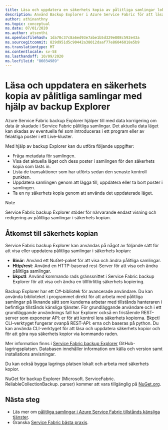 ```yaml
---
title: Läsa och uppdatera en säkerhets kopia av pålitliga samlingar lokalt
description: Använd Backup Explorer i Azure Service Fabric för att läsa och uppdatera en lokal säkerhets kopia av pålitliga samlingar.
author: athinanthny
ms.topic: conceptual
ms.date: 07/01/2020
ms.author: atsenthi
ms.openlocfilehash: 1da70c37c8a6ed93e7abe1b5d329e808c592e43a
ms.sourcegitcommit: 829d951d5c90442a38012daaf77e86046018e5b9
ms.translationtype: MT
ms.contentlocale: sv-SE
ms.lasthandoff: 10/09/2020
ms.locfileid: "86034989"
---
```

# <a name="read-and-update-a-reliable-collections-backup-by-using-backup-explorer"></a>Läsa och uppdatera en säkerhets kopia av pålitliga samlingar med hjälp av backup Explorer

Azure Service Fabric backup Explorer hjälper till med data korrigering om data är skadade i Service Fabric pålitliga samlingar. Det aktuella data läget kan skadas av eventuella fel som introduceras i ett program eller av felaktiga poster i ett Live-kluster.

Med hjälp av backup Explorer kan du utföra följande uppgifter:
-   Fråga metadata för samlingen.
-   Visa det aktuella läget och dess poster i samlingen för den säkerhets kopia som lästs in.
-   Lista de transaktioner som har utförts sedan den senaste kontroll punkten.
-   Uppdatera samlingen genom att lägga till, uppdatera eller ta bort poster i samlingen.
-   Ta en ny säkerhets kopia genom att använda det uppdaterade läget.

> [!NOTE]
> Service Fabric backup Explorer stöder för närvarande endast visning och redigering av pålitliga samlingar i säkerhets kopian.
>

## <a name="access-the-backup"></a>Åtkomst till säkerhets kopian

Service Fabric backup Explorer kan användas på något av följande sätt för att visa eller uppdatera pålitliga samlingar i säkerhets kopian:
-   **Binär**: Använd ett NuGet-paket för att visa och ändra pålitliga samlingar.
-   **Http/rest**: Använd en HTTP-baserad rest-Server för att visa och ändra pålitliga samlingar.
-   **bkpctl**: Använd kommando rads gränssnittet i Service Fabric backup Explorer för att visa och ändra en tillförlitlig säkerhets kopiering.

Backup Explorer har ett C#-bibliotek för avancerade användare. Du kan använda biblioteket i programmet direkt för att arbeta med pålitliga samlingar på liknande sätt som kunderna arbetar med tillstånds hanteraren i befintliga tillstånds känsliga tjänster. För grundläggande användare och i ett grundläggande användnings fall har Explorer också en fristående REST-server som exponerar API: er för att kontrol lera säkerhets kopiorna. Bkpctl CLI-verktyget fungerar ovanpå REST-API: erna och baseras på python. Du kan använda CLI-verktyget för att läsa och uppdatera säkerhets kopior och för att göra nya säkerhets kopior via kommando raden.

Mer information finns i [Service Fabric backup Explorer](https://github.com/microsoft/service-fabric-backup-explorer) GitHub-lagringsplatsen. Databasen innehåller information om källa och version samt installations anvisningar.

Du kan också bygga lagrings platsen lokalt och arbeta med säkerhets kopior.
 
NuGet för backup Explorer (Microsoft. ServiceFabric. ReliableCollectionBackup. parser) kommer att vara tillgänglig på [NuGet.org](https://www.nuget.org/). 

## <a name="next-steps"></a>Nästa steg

* Läs mer om [pålitliga samlingar i Azure Service Fabric tillstånds känsliga tjänster](service-fabric-reliable-services-reliable-collections.md).
* Granska [Service Fabric bästa praxis](service-fabric-best-practices-overview.md).
